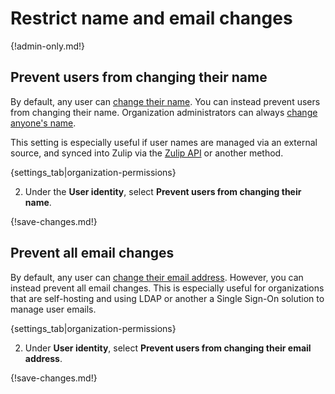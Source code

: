 # Restrict name and email changes

{!admin-only.md!}

## Prevent users from changing their name

By default, any user can [change their name](/help/change-your-name). You
can instead prevent users from changing their name. Organization
administrators can always [change anyone's name](/help/change-a-users-name).

This setting is especially useful if user names are managed via an external
source, and synced into Zulip via the [Zulip API](/api) or another method.

{settings_tab|organization-permissions}

2. Under the **User identity**, select **Prevent users from changing their name**.

{!save-changes.md!}

## Prevent all email changes

By default, any user can
[change their email address](/help/change-your-email-address). However, you
can instead prevent all email changes. This is especially useful for
organizations that are self-hosting and using LDAP or another a Single
Sign-On solution to manage user emails.

{settings_tab|organization-permissions}

2. Under **User identity**, select **Prevent users from changing their email address**.

{!save-changes.md!}

